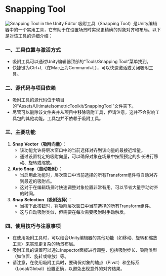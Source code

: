 # Snapping Tool

![Snapping Tool in the Unity Editor](https://code-beans.github.io/Ultimate-Isometric-Toolkit-Docs-and-Issue-Tracker/Manual/images/snappingtool.png)
吸附工具（Snapping Tool）是Unity编辑器中的一个实用工具，它有助于在设置场景时实现更精确的对象对齐和布局。以下是对该工具的详细介绍：
### 一、工具位置与激活方式

- 吸附工具可以通过Unity编辑器顶部的“Tools/Snapping Tool”菜单找到。
- 快捷键为Ctrl+L（在Mac上为Command+L），可以快速激活或关闭吸附工具。

### 二、源代码与项目依赖

- 吸附工具的源代码位于项目的“Assets/UltimateIsometricToolkit/SnappingTool”文件夹下。
- 尽管可以删除该文件夹并从项目中移除吸附工具，但请注意，这并不会影响工具包的其他功能。工具包并不依赖于吸附工具。
### 三、主要功能

1. **Snap Vector（吸附向量）**：
    - 该功能允许将层次窗口中的当前选择对齐到该向量的最接近增量。
    - 通过设置特定的吸附向量，可以确保对象在场景中按照预定的步长进行移动、旋转或缩放。
2. **Auto Snap（自动吸附）**：
    - 当启用此功能时，层次窗口中当前选择的所有Transform组件将自动对齐到最近的吸附点。
    - 这对于在编辑场景时快速调整对象位置非常有用，可以节省大量手动对齐的时间。
3. **Snap Selection（吸附选择）**：
    - 当按下此按钮时，将吸附层次窗口中当前选择的所有Transform组件。
    - 这与自动吸附类似，但需要在每次需要吸附时手动触发。

### 四、使用技巧与注意事项
- 在使用吸附工具时，可以结合Unity编辑器的其他功能（如移动、旋转和缩放工具）来实现更复杂的场景布局。
- 吸附工具的设置可以通过Inspector面板进行调整，包括吸附步长、吸附类型（如位置、旋转或缩放）等。
- 请注意，在使用吸附工具时，要确保对象的轴点（Pivot）和坐标系（Local/Global）设置正确，以避免出现意外的对齐结果。